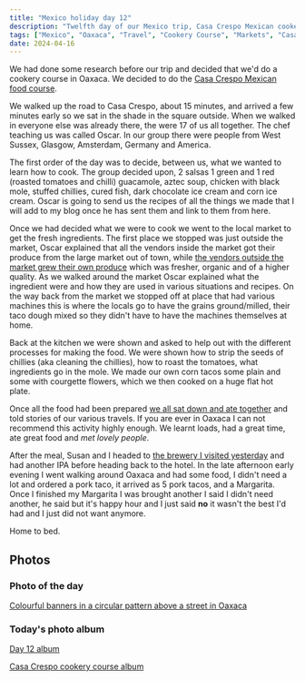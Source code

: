```yaml
---
title: "Mexico holiday day 12"
description: "Twelfth day of our Mexico trip, Casa Crespo Mexican cookery course"
tags: ["Mexico", "Oaxaca", "Travel", "Cookery Course", "Markets", "Casa Crespo"]
date: 2024-04-16
---
```


We had done some research before our trip and decided that we'd do a cookery course in Oaxaca. We decided to do the [Casa Crespo Mexican food course](https://casacrespo.com/clases-de-cocina/).

We walked up the road to Casa Crespo, about 15 minutes, and arrived a few minutes early so we sat in the shade in the square outside. When we walked in everyone else was already there, the were 17 of us all together. The chef teaching us was called Oscar. In our group there were people from West Sussex, Glasgow, Amsterdam, Germany and America.

The first order of the day was to decide, between us, what we wanted to learn how to cook. The group decided upon, 2 salsas 1 green and 1 red (roasted tomatoes and chilli) guacamole, aztec soup, chicken with black mole, stuffed chillies, cured fish, dark chocolate ice cream and corn ice cream. Oscar is going to send us the recipes of all the things we made that I will add to my blog once he has sent them and link to them from here.

Once we had decided what we were to cook we went to the local market to get the fresh ingredients. The first place we stopped was just outside the market, Oscar explained that all the vendors inside the market got their produce from the large market out of town, while [the vendors outside the market grew their own produce](https://flickr.com/photos/dletorey/53662313261/in/album-72177720316297352/lightbox/) which was fresher, organic and of a higher quality. As we walked around the market Oscar explained what the ingredient were and how they are used in various situations and recipes. On the way back from the market we stopped off at place that had various machines this is where the locals go to have the grains ground/milled, their taco dough mixed so they didn't have to have the machines themselves at home.

Back at the kitchen we were shown and asked to help out with the different processes for making the food. We were shown how to strip the seeds of chillies (aka cleaning the chillies), how to roast the tomatoes, what ingredients go in the mole. We made our own corn tacos some plain and some with courgette flowers, which we then cooked on a huge flat hot plate.

Once all the food had been prepared [we all sat down and ate together](https://flickr.com/photos/dletorey/53661440772/in/album-72177720316297352/lightbox/) and told stories of our various travels. If you are ever in Oaxaca I can not recommend this activity highly enough. We learnt loads, had a great time, ate great food and _met lovely people_.

After the meal, Susan and I headed to [the brewery I visited yesterday](/leets/mexico-day-11) and had another IPA before heading back to the hotel. In the late afternoon early evening I went walking around Oaxaca and had some food, I didn't need a lot and ordered a pork taco, it arrived as 5 pork tacos, and a Margarita. Once I finished my Margarita I was brought another I said I didn't need another, he said but it's happy hour and I just said **no** it wasn't the best I'd had and I just did not want anymore.

Home to bed.

## Photos

### Photo of the day

[Colourful banners in a circular pattern above a street in Oaxaca](https://flickr.com/photos/dletorey/53662311616/in/album-72177720316302496/lightbox/)

### Today's photo album

[Day 12 album](https://flickr.com/photos/dletorey/albums/72177720316302496/with/53661439207)

[Casa Crespo cookery course album](https://flickr.com/photos/dletorey/albums/72177720316297352)
